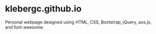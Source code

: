 # klebergc.github.io
Personal webpage designed using HTML, CSS, Bootstrap, jQuery, aos.js, and font-awesome. 
